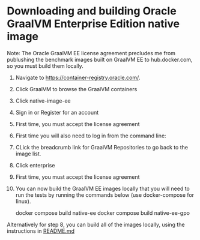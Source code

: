 # Downloading and building Oracle GraalVM Enterprise Edition native image

Note: The Oracle GraalVM EE license agreement precludes me from publushing the benchmark images built on GraalVM EE to hub.docker.com, so you must build them locally.

1. Navigate to https://container-registry.oracle.com/.
2. Click GraalVM to browse the GraalVM containers
3. Click native-image-ee
4. Sign in or Register for an account
5. First time, you must accept the license agreement
6. First time you will also need to log in from the command line:
7. CLick the breadcrumb link for GraalVM Repositories to go back to the image list.
8. Click enterprise
9. First time, you must accept the license agreement

10. You can now build the GraalVM EE images locally that you will need to run the tests by running the commands below (use docker-compose for linux).

    docker compose build native-ee
    docker compose build native-ee-gpo

Alternatively for step 8, you can build all of the images locally, using the instructions in [README.md](README.md)
